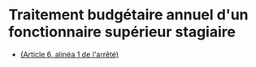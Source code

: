 # Traitement budgétaire annuel d'un fonctionnaire supérieur stagiaire

- [(Article 6, alinéa 1 de l'arrêté)](article-6-alinea-1)
